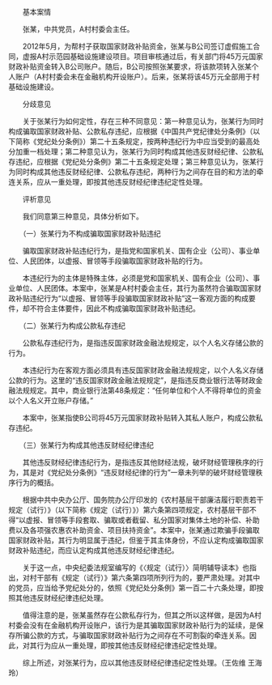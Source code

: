 　　基本案情

　　张某，中共党员，A村村委会主任。

　　2012年5月，为帮村子获取国家财政补贴资金，张某与B公司签订虚假施工合同，虚报A村示范园基础设施建设项目。项目审核通过后，有关部门将45万元国家财政补贴资金转入B公司账户。随后，B公司按照张某要求，将该款项转入张某个人账户（A村村委会未在金融机构开设账户）。后来，张某将该45万元全部用于村基础设施建设。

　　分歧意见

　　关于张某行为如何定性，存在三种不同意见：第一种意见认为，张某行为同时构成骗取国家财政补贴、公款私存违纪，应根据《中国共产党纪律处分条例》（以下简称《党纪处分条例》）第二十五条规定，按两种违纪行为中应当受到的最高处分加重一档处理；第二种意见认为，张某行为同时构成其他违反财经纪律、公款私存违纪，应根据《党纪处分条例》第二十五条规定处理；第三种意见认为，张某行为同时构成其他违反财经纪律、公款私存违纪，两种行为之间存在目的和方法的牵连关系，应从一重处理，即按其他违反财经纪律违纪定性处理。

　　评析意见

　　我们同意第三种意见，具体分析如下。

　　（一）张某行为不构成骗取国家财政补贴违纪

　　骗取国家财政补贴违纪行为，是指党和国家机关、国有企业（公司）、事业单位、人民团体，以虚报、冒领等手段骗取国家财政补贴的行为。

　　本违纪行为的主体是特殊主体，必须是党和国家机关、国有企业（公司）、事业单位、人民团体。本案中，张某是A村村委会主任，其行为虽然符合骗取国家财政补贴违纪行为“以虚报、冒领等手段骗取国家财政补贴”这一客观方面的构成要件，却不符合主体要件，因此不构成骗取国家财政补贴违纪。

　　（二）张某行为构成公款私存违纪

　　公款私存违纪行为，是指违反国家财政金融法规规定，以个人名义存储公款的行为。

　　本违纪行为在客观方面必须具有违反国家财政金融法规规定，以个人名义存储公款的行为。这里的“违反国家财政金融法规规定”，是指违反商业银行法等财政金融法规规定。其中，商业银行法第48条规定：“任何单位和个人不得将单位的资金以个人名义开立账户存储。”

　　本案中，张某指使B公司将45万元国家财政补贴转入其私人账户，构成公款私存违纪。

　　（三）张某行为构成其他违反财经纪律违纪

　　其他违反财经纪律违纪行为，是指违反其他财经法规，破坏财经管理秩序的行为，其是对《党纪处分条例》“违反财经纪律的行为”一章未列举的破坏财经管理秩序行为的概括。

　　根据中共中央办公厅、国务院办公厅印发的《农村基层干部廉洁履行职责若干规定（试行）》（以下简称《规定（试行）》）第六条第四项规定，农村基层干部不得“以虚报、冒领等手段套取、骗取或者截留、私分国家对集体土地的补偿、补助费以及各项强农惠农补助资金、项目扶持资金”。本案中，张某通过欺骗手段骗取国家财政补贴，其行为明显属于违纪，但鉴于其主体身份，不应认定构成骗取国家财政补贴违纪，而应认定构成其他违反财经纪律违纪。

　　关于这一点，中央纪委法规室编写的《〈规定（试行）〉简明辅导读本》也指出，对村干部有《规定（试行）》第六条第四项所列行为的，要严肃处理。对其中的党员，应当给予党纪处分的，依照《党纪处分条例》第一百二十六条处理，即按照其他违反财经纪律违纪处理。

　　值得注意的是，张某虽然存在公款私存行为，但其之所以这样做，是因为A村村委会没有在金融机构开设账户，该行为是其骗取国家财政补贴行为的延续，是保存所骗公款的方式，与骗取国家财政补贴行为之间存在不可割裂的牵连关系。因此，对其行为应从一重处理，即按其他违反财经纪律违纪定性处理。

　　综上所述，对张某行为，应以其他违反财经纪律违纪定性处理。（王佐维 王海玲）
